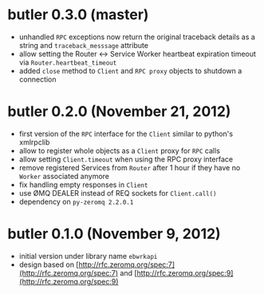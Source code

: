 # butler 0.3.0 (master)
* unhandled `RPC` exceptions now return the original traceback details as a string and `traceback_messsage` attribute
* allow setting the Router <-> Service Worker heartbeat expiration timeout via `Router.heartbeat_timeout`
* added `close` method to `Client` and `RPC proxy` objects to shutdown a connection

# butler 0.2.0 (November 21, 2012)
* first version of the `RPC` interface for the `Client` similar to python's xmlrpclib
* allow to register whole objects as a `Client` proxy for `RPC` calls
* allow setting `Client.timeout` when using the RPC proxy interface
* remove registered Services from `Router` after 1 hour if they have no `Worker` associated anymore
* fix handling empty responses in `Client`
* use ØMQ DEALER instead of REQ sockets for `Client.call()`
* dependency on `py-zeromq 2.2.0.1`

# butler 0.1.0 (November 9, 2012)
* initial version under library name `ebwrkapi`
* design based on [http://rfc.zeromq.org/spec:7](http://rfc.zeromq.org/spec:7) and [http://rfc.zeromq.org/spec:9](http://rfc.zeromq.org/spec:9)